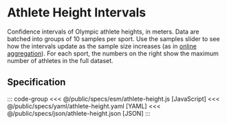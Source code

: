 <script setup>
  import { coordinator } from '@uwdata/vgplot';
  coordinator().clear();
</script>

# Athlete Height Intervals

Confidence intervals of Olympic athlete heights, in meters. Data are batched into groups of 10 samples per sport. Use the samples slider to see how the intervals update as the sample size increases (as in [online aggregation](https://en.wikipedia.org/wiki/Online_aggregation)). For each sport, the numbers on the right show the maximum number of athletes in the full dataset.

<Example spec="/specs/yaml/athlete-height.yaml" />

## Specification

::: code-group
<<< @/public/specs/esm/athlete-height.js [JavaScript]
<<< @/public/specs/yaml/athlete-height.yaml [YAML]
<<< @/public/specs/json/athlete-height.json [JSON]
:::
